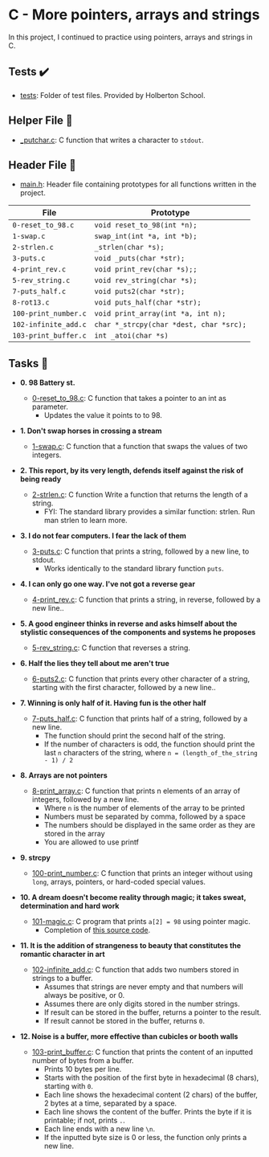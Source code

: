 # C - More pointers, arrays and strings

In this project, I continued to practice using pointers, arrays and strings in C.

## Tests :heavy_check_mark:

* [tests](./tests): Folder of test files. Provided by Holberton School.

## Helper File :raised_hands:

* [_putchar.c](./_putchar.c): C function that writes a character to `stdout`.

## Header File :file_folder:

* [main.h](./holberton.h): Header file containing prototypes for all
functions written in the project.

| File                 | Prototype                                                      |
| -------------------- | -------------------------------------------------------------- |
| `0-reset_to_98.c`    | `void reset_to_98(int *n);`                                    |
| `1-swap.c`           | `swap_int(int *a, int *b);`                                    |
| `2-strlen.c`         | `_strlen(char *s);`                                            |
| `3-puts.c`           | `void _puts(char *str);`                                       |
| `4-print_rev.c`      | `void print_rev(char *s);;`                                        |
| `5-rev_string.c`     | `void rev_string(char *s);`                                    |
| `7-puts_half.c`           | `void puts2(char *str);`                                       |
| `8-rot13.c`          | `void puts_half(char *str);`                                   |
| `100-print_number.c` | `void print_array(int *a, int n);`                             |
| `102-infinite_add.c` | `char *_strcpy(char *dest, char *src);`                        |
| `103-print_buffer.c` | `int _atoi(char *s)`                                           |

## Tasks :page_with_curl:

* **0. 98 Battery st.**
  * [0-reset_to_98.c](./0-reset_to_98.c): C  function that takes a pointer to an int as parameter.
    * Updates the value it points to to 98.

* **1. Don't swap horses in crossing a stream**
  * [1-swap.c](./1-swap.c): C function that  a function that swaps the values of two integers.  

* **2. This report, by its very length, defends itself against the risk of being ready**
  * [2-strlen.c](./2-strlen.c): C function Write a function that returns the length of a string.
    * FYI: The standard library provides a similar function: strlen. Run man strlen to learn more.

* **3.  I do not fear computers. I fear the lack of them**
  * [3-puts.c](./3-puts.c): C function that prints a string, followed by a new line, to stdout.
    * Works identically to the standard library function `puts`.

* **4. I can only go one way. I've not got a reverse gear**
  * [4-print_rev.c](./4-print_rev.c): C function that prints a string, in reverse, followed by a new line..

* **5. A good engineer thinks in reverse and asks himself about the stylistic consequences of the components and systems he proposes**
  * [5-rev_string.c](./5-rev_string.c): C function that reverses a string.

* **6. Half the lies they tell about me aren't true**
  * [6-puts2.c](./6-puts2.c): C function that prints every other character of a string, starting with the first character, followed by a new line..

* **7. Winning is only half of it. Having fun is the other half**
  * [7-puts_half.c](./7-puts_half.c): C function that prints half of a string, followed by a new line.
    * The function should print the second half of the string.
    * If the number of characters is odd, the function should print the last `n` characters of the string, where `n = (length_of_the_string - 1) / 2`
    
* **8. Arrays are not pointers**
  * [8-print_array.c](./8-rot13.c): C function that prints n elements of an array of integers, followed by a new line.
    * Where `n` is the number of elements of the array to be printed
    * Numbers must be separated by comma, followed by a space
    * The numbers should be displayed in the same order as they are stored in the array
    * You are allowed to use printf

* **9. strcpy**
  * [100-print_number.c](./100-print_number.c): C function that prints an integer
  without using `long`, arrays, pointers, or hard-coded special values.

* **10. A dream doesn't become reality through magic; it takes sweat, determination and hard work**
  * [101-magic.c](./101-magic.c): C program that prints `a[2] = 98` using pointer magic.
    * Completion of [this source code](https://github.com/holbertonschool/make_magic_happen/blob/master/magic.c).

* **11. It is the addition of strangeness to beauty that constitutes the romantic character in art**
  * [102-infinite_add.c](./102-infinite_add.c): C function that adds two numbers stored
  in strings to a buffer.
    * Assumes that strings are never empty and that numbers will always be positive, or 0.
    * Assumes there are only digits stored in the number strings.
    * If result can be stored in the buffer, returns a pointer to the result.
    * If result cannot be stored in the buffer, returns `0`.

* **12. Noise is a buffer, more effective than cubicles or booth walls**
  * [103-print_buffer.c](./103-print_buffer.c): C function that prints the content of an
  inputted number of bytes from a buffer.
    * Prints 10 bytes per line.
    * Starts with the position of the first byte in hexadecimal (8 chars), starting with `0`.
    * Each line shows the hexadecimal content (2 chars) of the buffer, 2 bytes at a time, separated by a space.
    * Each line shows the content of the buffer. Prints the byte if it is printable; if not, prints `.`.
    * Each line ends with a new line `\n`.
    * If the inputted byte size is 0 or less, the function only prints a new line.